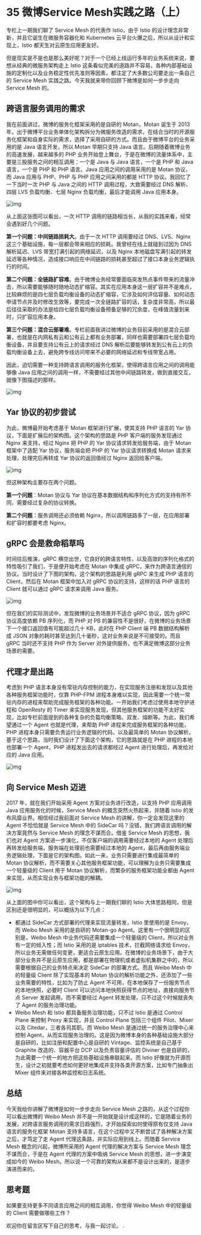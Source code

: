 # 35 微博Service Mesh实践之路（上）

专栏上一期我们聊了 Service Mesh 的代表作 Istio，由于 Istio 的设计理念非常新，并且它诞生在微服务容器化和 Kubernetes 云平台火爆之后，所以从设计和实现上，Istio 都天生对云原生应用更友好。

但是现实是不是也是那么美好呢？对于一个已经上线运行多年的业务系统来说，要想从经典的微服务架构走上 Istio 这条看似完美的道路并不容易，各种内部基础设施的定制化以及业务稳定性优先准则等因素，都注定了大多数公司要走出一条自己的 Service Mesh 实践之路。今天我就来带你回顾下微博是如何一步步走向 Service Mesh 的。

## 跨语言服务调用的需求

我在前面讲过，微博的服务化框架采用的是自研的 Motan，Motan 诞生于 2013 年，出于微博平台业务单体化架构拆分为微服务改造的需求，在结合当时的开源服务化框架和自身实际的需求，选择了采用自研的方式。而且由于微博平台的业务采用的是 Java 语言开发，所以 Motan 早期只支持 Java 语言。后期随着微博业务的高速发展，越来越多的 PHP 业务开始登上舞台，于是在微博的流量体系中，主要是三股服务之间的相互调用：一个是 Java 与 Java 语言，一个是 PHP 和 Java 语言，一个是 PHP 和 PHP 语言。Java 应用之间的调用采用的是 Motan 协议，而 Java 应用与 PHP、PHP 与 PHP 应用之间采用的都是 HTTP 协议。我回忆了一下当时一次 PHP 与 Java 之间的 HTTP 调用过程，大致需要经过 DNS 解析、四层 LVS 负载均衡、七层 Nginx 负载均衡，最后才能调用 Java 应用本身。

![img](assets/8cafb3bc4c314e5df40a80f8aee3cc04.png)

从上面这张图可以看出，一次 HTTP 调用的链路相当长，从我的实践来看，经常会遇到好几个问题。

**第一个问题：中间链路损耗大**。由于一次 HTTP 调用要经过 DNS、LVS、Nginx 这三个基础设施，每一层都会带来相应的损耗。我曾经在线上就碰到过因为 DNS 解析延迟、LVS 带宽打满引起的网络延迟，以及 Nginx 本地磁盘写满引起的转发延迟等各种情况，造成接口响应在中间链路的损耗甚至超过了接口本身业务逻辑执行的时间。

**第二个问题：全链路扩容难**。由于微博业务经常要面临突发热点事件带来的流量冲击，所以需要能够随时随地动态扩缩容。其实在应用本身这一层扩容并不是难点，比较麻烦的是四七层负载均衡设备的动态扩缩容，它涉及如何评估容量、如何动态申请节点并及时修改生效等，要完成一次全链路扩容的话，复杂度非常高，所以最后往往采取的办法是给四七层负载均衡设备预备足够的冗余度，在峰值流量到来时，只扩容应用本身。

**第三个问题：混合云部署难**。专栏前面我讲过微博的业务目前采用的是混合云部署，也就是在内网私有云和公有云上都有业务部署，同样也需要部署四七层负载均衡设备，并且要支持公有云上的请求经过 DNS 解析后要能够转发到公有云上的负载均衡设备上去，避免跨专线访问带来不必要的网络延迟和专线带宽占用。

因此，迫切需要一种支持跨语言调用的服务化框架，使得跨语言应用之间的调用能够像 Java 应用之间的调用一样，不需要经过其他中间链路转发，做到直接交互，就像下图描述的那样。

![img](assets/6b54bcf17039645c3034dce373a053fe.png)

## Yar 协议的初步尝试

为此，微博最开始考虑基于 Motan 框架进行扩展，使其支持 PHP 语言的 Yar 协议，下面是扩展后的架构图。这个架构的思路是 PHP 客户端的服务发现通过 Nginx 来支持，经过 Nginx 把 PHP 的 Yar 协议请求转发给服务端，由于 Motan 框架中了适配 Yar 协议，服务端会把 PHP 的 Yar 协议请求转换成 Motan 请求来处理，处理完后再转成 Yar 协议的返回值经过 Nginx 返回给客户端。

![img](assets/d7d21afa6d37bf5f55a831a25fdef83c.png)

但这种架构主要存在两个问题。

**第一个问题**：Motan 协议与 Yar 协议在基本数据结构和序列化方式的支持有所不同，需要经过复杂的协议转换。

**第二个问题**：服务调用还必须依赖 Nginx，所以调用链路多了一层，在应用部署和扩容时都要考虑 Nginx。

## gRPC 会是救命稻草吗

时间往后推演，gRPC 横空出世，它良好的跨语言特性，以及高效的序列化格式的特性吸引了我们，于是便开始考虑在 Motan 中集成 gRPC，来作为跨语言通信的协议。当时设计了下图的架构，这个架构的思路是利用 gRPC 来生成 PHP 语言的 Client，然后在 Motan 框架中加入对 gRPC 协议的支持，这样的话 PHP 语言的 Client 就可以通过 gRPC 请求来调用 Java 服务。

![img](assets/02de374239ba3b0ea10cc9192821552a.png)

但在我们的实际测试中，发现微博的业务场景并不适合 gRPC 协议，因为 gRPC 协议高度依赖 PB 序列化，而 PHP 对 PB 的兼容性不是很好，在微博的业务场景下一个接口返回值有可能超过几十 KB，此时在 PHP Client 端 PB 数据结构解析成 JSON 对象的耗时甚至达到几十毫秒，这对业务来说是不可接受的。而且 gRPC 当时还不支持 PHP 作为 Server 对外提供服务，也不满足微博这部分业务场景的需要。

## 代理才是出路

考虑到 PHP 语言本身没有常驻内存控制的能力，在实现服务注册和发现以及其他各种服务框架功能时，仅靠 PHP-FPM 进程本身难以实现，因此需要一个统一常驻内存的进程来帮助完成服务框架的各种功能。一开始我们考虑过使用本地守护进程和 OpenResty 的 Timer 来实现服务发现，但其他服务框架的功能不太好实现，比如专栏前面提到的各种复杂的负载均衡策略、双发、熔断等。为此，我们希望通过一个 Agent 也就是代理，来帮助 PHP 进程来完成服务框架的各种功能，PHP 进程本身只需要负责运行业务逻辑的代码，以及最简单的 Motan 协议解析。基于这个思路，当时我们设计了下面这个架构，它的思路就是在 PHP 进程的本地也部署一个 Agent，PHP 进程发出去的请求都经过 Agent 进行处理后，再发给对应的 Java 应用。

![img](assets/a75e0cd4b3e9aa355a6caec951e5845c.png)

## 向 Service Mesh 迈进

2017 年，就在我们开始采用 Agent 方案对业务进行改造，以支持 PHP 应用调用 Java 应用服务化的时候，Service Mesh 的概念突然火热起来，并随着 Istio 的发布风靡业界。相信经过我前面对 Service Mesh 的讲解，你一定会发现这里的 Agent 不恰恰就是 Service Mesh 中的 SideCar 吗？没错，我们跨语言调用的解决方案竟然与 Service Mesh 的理念不谋而合。借鉴 Service Mesh 的思想，我们也对 Agent 方案进一步演化，不仅客户端的调用需要经过本地的 Agent 处理后再转发给服务端，服务端在处理前也需要经过本地的 Agent，最后再由服务端业务逻辑处理，下面是它的架构图。如此一来，业务只需要进行集成最简单的 Motan 协议解析，而不需要关心其他服务框架功能，可以理解为业务只需要集成一个轻量级的 Client 用于 Motan 协议解析，而繁杂的服务框架功能全都由 Agent 来实现，从而实现业务与框架功能的解耦。

![img](assets/78c53f81b72dc818d90400160b573d91.png)

从上面的图中你可以看出，这个架构与上一期我们聊的 Istio 大体思路相同，但是区别还是很明显的，可以概括为以下几点：

- 都通过 SideCar 方式部署的代理来实现流量转发，Istio 里使用的是 Envoy，而 Weibo Mesh 采用的是自研的 Motan-go Agent。这里有一个很明显的区别是，Weibo Mesh 中业务代码还需要集成一个轻量级的 Client，所以对业务有一定的倾入性；而 Istio 采用的是 iptables 技术，拦截网络请求给 Envoy，所以业务无需做任何变更，更适合云原生应用。在微博的业务场景下，由于大部分业务并不是云原生应用，都是部署在物理机或者虚拟机集群之中的，所以需要根据自己的业务特点来决定 SideCar 的部署方式。而且 Weibo Mesh 中的轻量级 Client 除了实现基本的 Motan 协议的解析功能之外，还添加了一些业务需要的特性，比如为了防止 Agent 不可用，在本地保存了一份服务节点的本地快照，必要时 Client 可以访问本地快照获得节点的地址，直接向服务节点 Server 发起调用，而不需要经过 Agent 转发处理，只不过这个时候就丧失了 Agent 的服务治理功能。
- Weibo Mesh 和 Istio 都具备服务治理功能，只不过 Istio 是通过 Control Plane 来控制 Proxy 来实现，并且 Control Plane 包括三个组件 Pilot、Mixer 以及 Citedar，三者各司其职。而 Weibo Mesh 是通过统一的服务治理中心来控制 Agent，从而实现服务治理的。这是因为微博本身的各种基础设施大部分是自研的，比如注册和配置中心是自研的 Vintage、监控系统是自己基于 Graphite 改造的、容器平台 DCP 以及负责容量评估的 Diviner 也是自研的，为此需要一个统一的地方把这些基础设施串联起来。而 Istio 好像就为开源而生，设计之初就要考虑如何更好地集成并支持各类开源方案，比如专门抽象出 Mixer 组件来对接各种监控和日志系统。

## 总结

今天我给你讲解了微博是如何一步步走向 Service Mesh 之路的，从这个过程你可以看出微博的 Weibo Mesh 并不是一开始就是设计成这样的，它是随着业务的发展，对跨语言服务调用的需求日趋强烈，才开始探索如何使得原有仅支持 Java 语言的服务化框架 Motan 支持多语言，在这个过程中又不断尝试了各种解决方案之后，才笃定了走 Agent 代理这条路，并实际应用到线上。而随着 Service Mesh 概念的兴起，微博所采用的 Agent 代理的解决方案与 Service Mesh 理念不谋而合，于是在 Agent 代理的方案中吸纳 Service Mesh 的思想，进一步演变成如今的 Weibo Mesh。所以说一个可靠的架构从来都不是设计出来的，是逐步演进而来的。

## 思考题

如果要支持更多不同语言应用之间的相互调用，你觉得 Weibo Mesh 中的轻量级的 Client 需要做哪些工作？

欢迎你在留言区写下自己的思考，与我一起讨论。 .